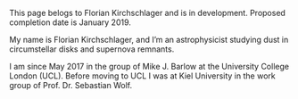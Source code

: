 This page belogs to Florian Kirchschlager and is in development. Proposed completion date is January 2019.

My name is Florian Kirchschlager, and I’m an astrophysicist studying dust in circumstellar disks and supernova remnants. 

I am since May 2017 in the group of Mike J. Barlow at the University College London (UCL). Before moving to UCL I was at Kiel University in the work group of Prof. Dr. Sebastian Wolf.


